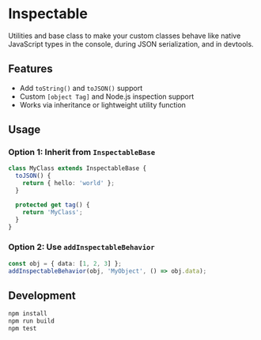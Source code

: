 # Inspectable

Utilities and base class to make your custom classes behave like native JavaScript types in the console, during JSON serialization, and in devtools.

## Features
- Add `toString()` and `toJSON()` support
- Custom `[object Tag]` and Node.js inspection support
- Works via inheritance or lightweight utility function

## Usage

### Option 1: Inherit from `InspectableBase`
```ts
class MyClass extends InspectableBase {
  toJSON() {
    return { hello: 'world' };
  }

  protected get tag() {
    return 'MyClass';
  }
}
```

### Option 2: Use `addInspectableBehavior`
```ts
const obj = { data: [1, 2, 3] };
addInspectableBehavior(obj, 'MyObject', () => obj.data);
```

## Development
```bash
npm install
npm run build
npm test
```